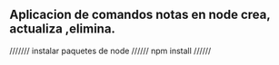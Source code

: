 ## Aplicacion de comandos notas en node crea, actualiza ,elimina.

///////
instalar paquetes de node 
//////
npm install
//////